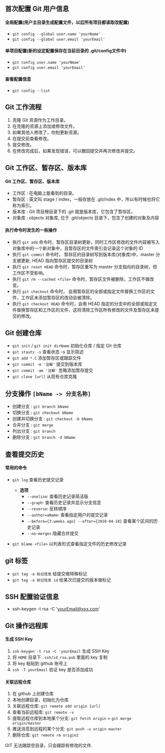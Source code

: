 ## 首次配置 Git 用户信息

#### 全局配置(用户主目录生成配置文件，以后所有项目都读取改配置)
- `git config --global user.name 'yourName'`
- `git config --global user.email 'yourEmail'`

#### 单项目配置(新的设定配置保存在当前目录的 .git/config文件中)
- `git config user.name 'yourNmae'`
- `git config user.email 'yourEmail'`

#### 查看配置信息
- `git config --list`

## Git 工作流程
1. 克隆 Git 资源作为工作目录。
2. 在克隆的资源上添加或修改文件。
3. 如果其他人修改了，你剋更新资源。
4. 在提交前查看修改。
5. 提交修改。
6. 在修改完成后，如果发现错误，可以撤回提交并再次修改并提交。

## Git 工作区、暂存区、版本库

#### Git 工作区、暂存区、版本库
- 工作区 : 在电脑上能看到的目录。
- 暂存区 : 英文叫 stage / index，一般存放在 .git/index 中，所以有时候也将它称为索引。
- 版本库 : Git 项目根目录下的 .git 就是版本库，它包含了暂存区。
- 对象库 : objects 对象库, 位于 .git/objects 目录下，包含了创建的对象及内容

#### 执行命令时发生的一些操作
- 执行 `git add` 命令时，暂存区目录树更新，同时工作区修改的文件内容被写入对象库中的一个新对象中，且暂存区的文件索引会记录这个对象的 ID
- 执行 `git commit` 命令时， 暂存区的目录树写到版本库(对象库)中，master 分支被更新, HEAD 指向暂存区提交的目录树
- 执行 `git reset HEAD` 命令时，暂存区重写为 master 分支指向的目录树，但工作区不受影响。
- 执行 `git rm --cached <file>` 命令时，暂存区文件被删除，工作区不做改变。
- 执行 `git checkout` 命令时， 会用暂存区的全部或指定文件替换工作区的文件，工作区未添加暂存区的改动会被清除。
- 执行 `git checkout HEAD` 命令时，会用 HEAD 指定的分支中的全部或指定文件替换暂存区和工作区的文件，这将清除工作区所有修改的文件及暂存区未提交的修改。

## Git 创建仓库
- `git init` / `git init dirName` 初始化仓库 / 指定 Git 仓库
- `git stauts -s` 查看状态 -s 显示简述
- `git add *.C` 添加暂存区或跟踪文件
- `git commit -m '注解'` 提交到版本库
- `git commit -am '注解'` 忽略添加暂存提交
- `git clone [url]` 从现有仓库克隆

## 分支操作 `[bName -> 分支名称]`
- 创建分支 : `git branch bName`
- 切换分支 : `git checkout bName`
- 创建并切换分支 : `git checkout -b bName`
- 合并分支 : `git merge`
- 列出分支 : `git branch`
- 删除分支 : `git branch -d bName`

## 查看提交历史
#### 常用的命令
- `git log` 查看历史提交记录
  - **选项**
    - `--oneline`: 查看历史记录简洁版
    - `--graph`: 查看历史记录并显示分支信息
    - `--reverse`: 反转顺序
    - `--author=aName`: 查看指定用户的提交记录
    - `--before={3.weeks.ago} --after={2010-04-18}` 查看某个区间的历史记录
    - `--no-merges` 隐藏合并提交

- `git blame <file>` 以列表形式查看指定文件的历史修改记录

## git 标签
- `git tag -a 标记信息` 给提交做特殊标记
- `git tag -a 标记信息 id` 给某次已提交的版本做标记 

## SSH 配置验证信息
- ssh-keygen -t rsa -C 'yourEmail@xxx.com'

## Git 操作远程库
#### 生成 SSH Key
1. `ssh-keygen -t rsa -C 'yourEmail` 生成 SSH Key
2. 将 `HOME` 目录下 `.ssh/id_rsa.pub` 里面的 key 复制
3. 将 key 粘贴到 github 账号上
4. `ssh -T yourEmail` 验证 key 是否添加成功

#### 关联远程仓库
1. 在 github 上创建仓库
2. 本地创建目录，初始化为仓库
3. 关联远程仓库: `git remote add origin [url]`
4. 查看当前远程库: `git remote -v`
5. 提取远程仓库到本地某个分支: `git fetch origin` + `git merge origin/master`
6. 推送消息到远程的某个分支: `git push -u origin master`
7. 删除仓库: `git remote rm origin2`

GIT 无法跟踪空目录，只会跟踪有修改的文件.
